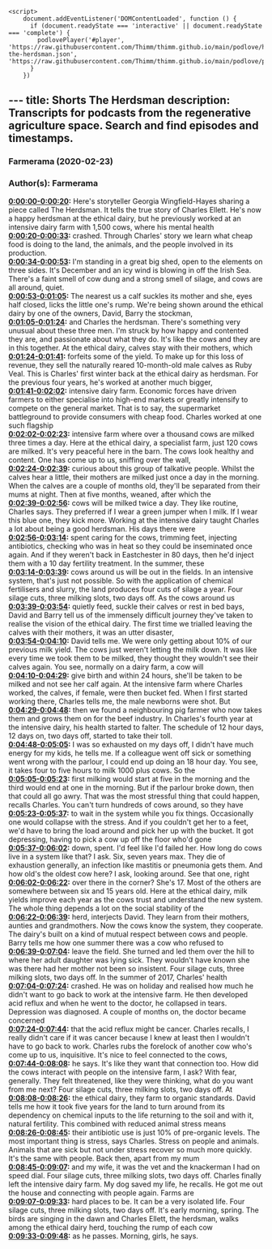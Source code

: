 <script src="https://cdn.podlove.org/web-player/embed.js"></script>
    <script>
        document.addEventListener('DOMContentLoaded', function () {
          if (document.readyState === 'interactive' || document.readyState === 'complete') {
            podlovePlayer('#player', 'https://raw.githubusercontent.com/Thimm/thimm.github.io/main/podlove/https://raw.githubusercontent.com/Thimm/thimm.github.io/main/podlove/podlove/Farmerama/Shorts-the-herdsman.json', 'https://raw.githubusercontent.com/Thimm/thimm.github.io/main/podlove/podlove/Farmerama/config.json').then(registerExternalEvents('player'))
          }
        })
  </script>---
title: Shorts The Herdsman
description: Transcripts for podcasts from the regenerative agriculture space. Search and find episodes and timestamps.
---

### Farmerama  (2020-02-23)  
### Author(s): Farmerama  

**[0:00:00-0:00:20](https://soundcloud.com/farmerama-radio/shorts-the-herdsman#t=0:00:00):**  Here's storyteller Georgia Wingfield-Hayes sharing a piece called The Herdsman. It tells  the true story of Charles Ellett. He's now a happy herdsman at the ethical dairy, but  he previously worked at an intensive dairy farm with 1,500 cows, where his mental health  
**[0:00:20-0:00:33](https://soundcloud.com/farmerama-radio/shorts-the-herdsman#t=0:00:20):**  crashed.  Through Charles' story we learn what cheap food is doing to the land, the animals, and  the people involved in its production.  
**[0:00:34-0:00:53](https://soundcloud.com/farmerama-radio/shorts-the-herdsman#t=0:00:34):**  I'm standing in a great big shed, open to the elements on three sides. It's December  and an icy wind is blowing in off the Irish Sea. There's a faint smell of cow dung and  a strong smell of silage, and cows are all around, quiet.  
**[0:00:53-0:01:05](https://soundcloud.com/farmerama-radio/shorts-the-herdsman#t=0:00:53):**  The nearest us a calf suckles its mother and she, eyes half closed, licks the little one's  rump.  We're being shown around the ethical dairy by one of the owners, David, Barry the stockman,  
**[0:01:05-0:01:24](https://soundcloud.com/farmerama-radio/shorts-the-herdsman#t=0:01:05):**  and Charles the herdsman. There's something very unusual about these three men. I'm struck  by how happy and contented they are, and passionate about what they do. It's like the cows and  they are in this together. At the ethical dairy, calves stay with their mothers, which  
**[0:01:24-0:01:41](https://soundcloud.com/farmerama-radio/shorts-the-herdsman#t=0:01:24):**  forfeits some of the yield. To make up for this loss of revenue, they sell the naturally  reared 10-month-old male calves as Ruby Veal. This is Charles' first winter back at the  ethical dairy as herdsman. For the previous four years, he's worked at another much bigger,  
**[0:01:41-0:02:02](https://soundcloud.com/farmerama-radio/shorts-the-herdsman#t=0:01:41):**  intensive dairy farm. Economic forces have driven farmers to either specialise into high-end  markets or greatly intensify to compete on the general market. That is to say, the supermarket  battleground to provide consumers with cheap food. Charles worked at one such flagship  
**[0:02:02-0:02:23](https://soundcloud.com/farmerama-radio/shorts-the-herdsman#t=0:02:02):**  intensive farm where over a thousand cows are milked three times a day. Here at the  ethical dairy, a specialist farm, just 120 cows are milked. It's very peaceful here in  the barn. The cows look healthy and content. One has come up to us, sniffing over the wall,  
**[0:02:24-0:02:39](https://soundcloud.com/farmerama-radio/shorts-the-herdsman#t=0:02:24):**  curious about this group of talkative people. Whilst the calves hear a little, their mothers  are milked just once a day in the morning. When the calves are a couple of months old,  they'll be separated from their mums at night. Then at five months, weaned, after which the  
**[0:02:39-0:02:56](https://soundcloud.com/farmerama-radio/shorts-the-herdsman#t=0:02:39):**  cows will be milked twice a day. They like routine, Charles says. They preferred if I  wear a green jumper when I milk. If I wear this blue one, they kick more. Working at  the intensive dairy taught Charles a lot about being a good herdsman. His days there were  
**[0:02:56-0:03:14](https://soundcloud.com/farmerama-radio/shorts-the-herdsman#t=0:02:56):**  spent caring for the cows, trimming feet, injecting antibiotics, checking who was in  heat so they could be inseminated once again. And if they weren't back in Eastchester in  80 days, then he'd inject them with a 10 day fertility treatment. In the summer, these  
**[0:03:14-0:03:39](https://soundcloud.com/farmerama-radio/shorts-the-herdsman#t=0:03:14):**  cows around us will be out in the fields. In an intensive system, that's just not possible.  So with the application of chemical fertilisers and slurry, the land produces four cuts of  silage a year. Four silage cuts, three milking slots, two days off. As the cows around us  
**[0:03:39-0:03:54](https://soundcloud.com/farmerama-radio/shorts-the-herdsman#t=0:03:39):**  quietly feed, suckle their calves or rest in bed bays, David and Barry tell us of the  immensely difficult journey they've taken to realise the vision of the ethical dairy.  The first time we trialled leaving the calves with their mothers, it was an utter disaster,  
**[0:03:54-0:04:10](https://soundcloud.com/farmerama-radio/shorts-the-herdsman#t=0:03:54):**  David tells me. We were only getting about 10% of our previous milk yield. The cows just  weren't letting the milk down. It was like every time we took them to be milked, they  thought they wouldn't see their calves again. You see, normally on a dairy farm, a cow will  
**[0:04:10-0:04:29](https://soundcloud.com/farmerama-radio/shorts-the-herdsman#t=0:04:10):**  give birth and within 24 hours, she'll be taken to be milked and not see her calf again.  At the intensive farm where Charles worked, the calves, if female, were then bucket fed.  When I first started working there, Charles tells me, the male newborns were shot. But  
**[0:04:29-0:04:48](https://soundcloud.com/farmerama-radio/shorts-the-herdsman#t=0:04:29):**  then we found a neighbouring pig farmer who now takes them and grows them on for the beef  industry. In Charles's fourth year at the intensive dairy, his health started to falter.  The schedule of 12 hour days, 12 days on, two days off, started to take their toll.  
**[0:04:48-0:05:05](https://soundcloud.com/farmerama-radio/shorts-the-herdsman#t=0:04:48):**  I was so exhausted on my days off, I didn't have much energy for my kids, he tells me.  If a colleague went off sick or something went wrong with the parlour, I could end up  doing an 18 hour day. You see, it takes four to five hours to milk 1000 plus cows. So the  
**[0:05:05-0:05:23](https://soundcloud.com/farmerama-radio/shorts-the-herdsman#t=0:05:05):**  first milking would start at five in the morning and the third would end at one in the morning.  But if the parlour broke down, then that could all go awry. That was the most stressful thing  that could happen, recalls Charles. You can't turn hundreds of cows around, so they have  
**[0:05:23-0:05:37](https://soundcloud.com/farmerama-radio/shorts-the-herdsman#t=0:05:23):**  to wait in the system while you fix things. Occasionally one would collapse with the stress.  And if you couldn't get her to a feet, we'd have to bring the load around and pick her  up with the bucket. It got depressing, having to pick a cow up off the floor who'd gone  
**[0:05:37-0:06:02](https://soundcloud.com/farmerama-radio/shorts-the-herdsman#t=0:05:37):**  down, spent. I'd feel like I'd failed her. How long do cows live in a system like that?  I ask. Six, seven years max. They die of exhaustion generally, an infection like mastitis or pneumonia  gets them. And how old's the oldest cow here? I ask, looking around. See that one, right  
**[0:06:02-0:06:22](https://soundcloud.com/farmerama-radio/shorts-the-herdsman#t=0:06:02):**  over there in the corner? She's 17. Most of the others are somewhere between six and 15  years old. Here at the ethical dairy, milk yields improve each year as the cows trust  and understand the new system. The whole thing depends a lot on the social stability of the  
**[0:06:22-0:06:39](https://soundcloud.com/farmerama-radio/shorts-the-herdsman#t=0:06:22):**  herd, interjects David. They learn from their mothers, aunties and grandmothers. Now the  cows know the system, they cooperate. The dairy's built on a kind of mutual respect  between cows and people. Barry tells me how one summer there was a cow who refused to  
**[0:06:39-0:07:04](https://soundcloud.com/farmerama-radio/shorts-the-herdsman#t=0:06:39):**  leave the field. She turned and led them over the hill to where her adult daughter was lying  sick. They wouldn't have known she was there had her mother not been so insistent. Four  silage cuts, three milking slots, two days off. In the summer of 2017, Charles' health  
**[0:07:04-0:07:24](https://soundcloud.com/farmerama-radio/shorts-the-herdsman#t=0:07:04):**  crashed. He was on holiday and realised how much he didn't want to go back to work at the  intensive farm. He then developed acid reflux and when he went to the doctor, he collapsed  in tears. Depression was diagnosed. A couple of months on, the doctor became concerned  
**[0:07:24-0:07:44](https://soundcloud.com/farmerama-radio/shorts-the-herdsman#t=0:07:24):**  that the acid reflux might be cancer. Charles recalls, I really didn't care if it was cancer  because I knew at least then I wouldn't have to go back to work. Charles rubs the forelock  of another cow who's come up to us, inquisitive. It's nice to feel connected to the cows,  
**[0:07:44-0:08:08](https://soundcloud.com/farmerama-radio/shorts-the-herdsman#t=0:07:44):**  he says. It's like they want that connection too. How did the cows interact with people  on the intensive farm, I ask? With fear, generally. They felt threatened, like they were thinking,  what do you want from me next? Four silage cuts, three milking slots, two days off. At  
**[0:08:08-0:08:26](https://soundcloud.com/farmerama-radio/shorts-the-herdsman#t=0:08:08):**  the ethical dairy, they farm to organic standards. David tells me how it took five years for  the land to turn around from its dependency on chemical inputs to the life returning to  the soil and with it, natural fertility. This combined with reduced animal stress means  
**[0:08:26-0:08:45](https://soundcloud.com/farmerama-radio/shorts-the-herdsman#t=0:08:26):**  their antibiotic use is just 10% of pre-organic levels. The most important thing is stress,  says Charles. Stress on people and animals. Animals that are sick but not under stress  recover so much more quickly. It's the same with people. Back then, apart from my mum  
**[0:08:45-0:09:07](https://soundcloud.com/farmerama-radio/shorts-the-herdsman#t=0:08:45):**  and my wife, it was the vet and the knackerman I had on speed dial. Four silage cuts, three  milking slots, two days off. Charles finally left the intensive dairy farm. My dog saved  my life, he recalls. He got me out the house and connecting with people again. Farms are  
**[0:09:07-0:09:33](https://soundcloud.com/farmerama-radio/shorts-the-herdsman#t=0:09:07):**  hard places to be. It can be a very isolated life. Four silage cuts, three milking slots,  two days off. It's early morning, spring. The birds are singing in the dawn and Charles  Ellett, the herdsman, walks among the ethical dairy herd, touching the rump of each cow  
**[0:09:33-0:09:48](https://soundcloud.com/farmerama-radio/shorts-the-herdsman#t=0:09:33):**  as he passes. Morning, girls, he says.  